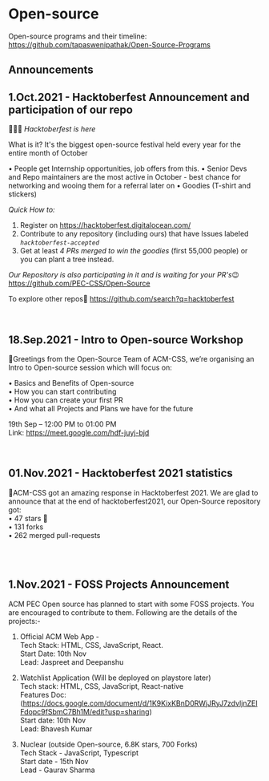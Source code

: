 # Open-source

Open-source programs and their timeline: https://github.com/tapaswenipathak/Open-Source-Programs

## Announcements
## 1.Oct.2021 - Hacktoberfest Announcement and participation of our repo
👻🎃🍬
*Hacktoberfest is here*

What is it?
It's the biggest open-source festival held every year for the entire month of October

• People get Internship opportunities, job offers from this.
• Senior Devs and Repo maintainers are the most active in October - best chance for networking and wooing them for a referral later on
• Goodies (T-shirt and stickers)

*Quick How to:*
1. Register on https://hacktoberfest.digitalocean.com/
2. Contribute to any repository (including ours) that have Issues labeled *`hacktoberfest-accepted`*
3. Get at least *4 PRs merged to win the goodies* (first 55,000 people) or you can plant a tree instead.

*Our Repository is also participating in it and is waiting for your PR's*😉
https://github.com/PEC-CSS/Open-Source

To explore other repos🧐
https://github.com/search?q=hacktoberfest

<br />

## 18.Sep.2021 - Intro to Open-source Workshop
👾Greetings from the Open-Source Team of ACM-CSS, we’re organising an Intro to Open-source session which will focus on:   

• Basics and Benefits of Open-source  
• How you can start contributing  
• How you can create your first PR  
• And what all Projects and Plans we have for the future    

19th Sep – 12:00 PM to 01:00 PM  
Link: https://meet.google.com/hdf-juyj-bjd

<br/>

## 01.Nov.2021 - Hacktoberfest 2021 statistics
👾ACM-CSS got an amazing response in Hacktoberfest 2021. We are glad to announce that at the end of hacktoberfest2021, our Open-Source repository got: <br/>
• 47 stars 🌟<br/>
• 131 forks <br/>
• 262 merged pull-requests <br/>

<br/><br/>

## 1.Nov.2021 - FOSS Projects Announcement
ACM PEC Open source has planned to start with some FOSS projects. You are encouraged to contribute to them. Following are the details of the projects:-
1) Official ACM Web App - <br/>
Tech Stack: HTML, CSS, JavaScript, React. <br/>
Start Date: 10th Nov <br/>
Lead: Jaspreet and Deepanshu <br/>

2) Watchlist Application (Will be deployed on playstore later) <br/>
Tech stack:  HTML, CSS, JavaScript, React-native <br/>
Features Doc: (https://docs.google.com/document/d/1K9KixKBnD0RWjJRyJ7zdvljnZEIFdopc9fSbmC7Bh1M/edit?usp=sharing) <br/>
Start date: 10th Nov <br/>
Lead: Bhavesh Kumar <br/>

3) Nuclear (outside Open-source, 6.8K stars, 700 Forks) <br/>
Tech Stack - JavaScript, Typescript <br/>
Start date - 15th Nov <br/>
Lead - Gaurav Sharma <br/>
